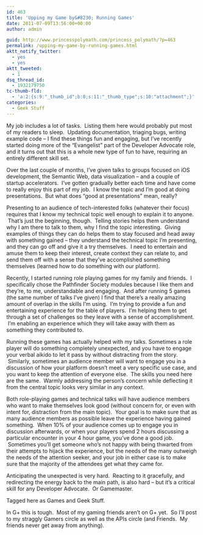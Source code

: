```yaml
---
id: 463
title: 'Upping my Game by&#8230; Running Games'
date: 2011-07-09T13:56:00+00:00
author: admin

guid: http://www.princesspolymath.com/princess_polymath/?p=463
permalink: /upping-my-game-by-running-games.html
aktt_notify_twitter:
  - yes
  - yes
aktt_tweeted:
  - 1
dsq_thread_id:
  - 1932179750
tc-thumb-fld:
  - 'a:2:{s:9:"_thumb_id";b:0;s:11:"_thumb_type";s:10:"attachment";}'
categories:
  - Geek Stuff
---
```

My job includes a lot of tasks.  Listing them here would probably put most of my readers to sleep.  Updating documentation, triaging bugs, writing example code &#8211; I find these things fun and engaging, but I&#8217;ve recently started doing more of the &#8220;Evangelist&#8221; part of the Developer Advocate role, and it turns out that this is a whole new type of fun to have, requiring an entirely different skill set.

Over the last couple of months, I&#8217;ve given talks to groups focused on iOS development, the Semantic Web, data visualization &#8211; and a couple of startup accelerators.  I&#8217;ve gotten gradually better each time and have come to really enjoy this part of my job.  I know the topic and I&#8217;m good at doing presentations.  But what does &#8220;good at presentations&#8221; mean, really?

Presenting to an audience of tech-interested folks (whatever their focus) requires that I know my technical topic well enough to explain it to anyone.  That&#8217;s just the beginning, though.  Telling stories helps them understand why I am there to talk to them, why I find the topic interesting.  Giving examples of things they can do helps them to stay focused and head away with something gained &#8211; they understand the technical topic I&#8217;m presenting, and they can go off and give it a try themselves.  I need to entertain and amuse them to keep their interest, create context they can relate to, and send them off with a sense that they&#8217;ve accomplished something themselves (learned how to do something with our platform).

Recently, I started running role playing games for my family and friends.  I specifically chose the Pathfinder Society modules because I like them and they&#8217;re, to me, understandable and engaging.  And after running 5 games (the same number of talks I&#8217;ve given) I find that there&#8217;s a really amazing amount of overlap in the skills I&#8217;m using.  I&#8217;m trying to provide a fun and entertaining experience for the table of players.  I&#8217;m helping them to get through a set of challenges so they leave with a sense of accomplishment.  I&#8217;m enabling an experience which they will take away with them as something they contributed to.

Running these games has actually helped with my talks. Sometimes a role player will do something completely unexpected, and you have to engage your verbal aikido to let it pass by without distracting from the story.  Similarly, sometimes an audience member will want to engage you in a discussion of how your platform doesn&#8217;t meet a very specific use case, and you want to keep the attention of everyone else.  The skills you need here are the same.  Warmly addressing the person&#8217;s concern while deflecting it from the central topic looks very similar in any context.

Both role-playing games and technical talks will have audience members who want to make themselves look good (without concern for, or even with intent for, distraction from the main topic).  Your goal is to make sure that as many audience members as possible leave the experience having gained something.  When 10% of your audience comes up to engage you in discussion afterwards, or when your players spend 2 hours discussing a particular encounter in your 4 hour game, you&#8217;ve done a good job.  Sometimes you&#8217;ll get someone who&#8217;s not happy with being thwarted from their attempts to hijack the experience, but the needs of the many outweigh the needs of the attention seeker, and your job in either case is to make sure that the majority of the attendees get what they came for.

Anticipating the unexpected is very hard.  Reacting to it gracefully, and redirecting the energy back to the main path, is also hard &#8211; but it&#8217;s a critical skill for any Developer Advocate.  Or Gamemaster.

Tagged here as Games and Geek Stuff.

In G+ this is tough.  Most of my gaming friends aren&#8217;t on G+ yet.  So I&#8217;ll post to my straggly Gamers circle as well as the APIs circle (and Friends.  My friends never get away from anything).
